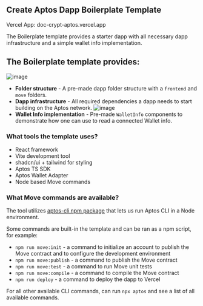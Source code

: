 ## Create Aptos Dapp Boilerplate Template

Vercel App: doc-crypt-aptos.vercel.app

The Boilerplate template provides a starter dapp with all necessary dapp infrastructure and a simple wallet info implementation.


## The Boilerplate template provides:
![image](https://github.com/user-attachments/assets/203889a4-90f6-4343-b7b0-7222cc02bd9e)


- **Folder structure** - A pre-made dapp folder structure with a `frontend` and `move` folders.
- **Dapp infrastructure** - All required dependencies a dapp needs to start building on the Aptos network.
  ![image](https://github.com/user-attachments/assets/d7ed051c-b2fe-476f-8c61-2c270b3260c3)
- **Wallet Info implementation** - Pre-made `WalletInfo` components to demonstrate how one can use to read a connected Wallet info.

### What tools the template uses?

- React framework
- Vite development tool
- shadcn/ui + tailwind for styling
- Aptos TS SDK
- Aptos Wallet Adapter
- Node based Move commands

### What Move commands are available?

The tool utilizes [aptos-cli npm package](https://github.com/aptos-labs/aptos-cli) that lets us run Aptos CLI in a Node environment.

Some commands are built-in the template and can be ran as a npm script, for example:

- `npm run move:init` - a command to initialize an account to publish the Move contract and to configure the development environment
- `npm run move:publish` - a command to publish the Move contract
- `npm run move:test` - a command to run Move unit tests
- `npm run move:compile` - a command to compile the Move contract
- `npm run deploy` - a command to deploy the dapp to Vercel

For all other available CLI commands, can run `npx aptos` and see a list of all available commands.
